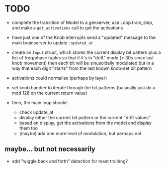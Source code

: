 # TODO

- complete the transition of Model to a genserver, use Loop.train_step, and make
  a `get_activations` call to get the activations

- have just one of the Knob interrupts send a "updated" message to the main
  brainserver to update `:updated_at`

- create an `Input` struct, which stores the current display bit pattern plus a
  list of freq/phase tuples so that if it's in "drift" mode (> 30s since last
  knob movement) then each bit will be sinusoidally modulated but in a way that
  each digit "starts" from the last known knob-set bit pattern

- activations could normalise (perhaps by layer)

- set knob handler to iterate through the bit patterns (basically just do a mod
  128 on the current return value)

- then, the main loop should:
  - check update_at
  - display either the current bit pattern or the current "drift values"
  - based on display, get the activations from the model and display them too
  - (maybe) add one more level of modulation, but perhaps not

## maybe... but not necessarily

- add "wiggle back and forth" detection for reset training?
